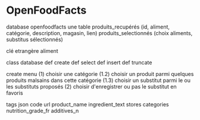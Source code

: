# OpenFoodFacts


database openfoodfacts
une table produits_recupérés (id, aliment, catégorie, description, magasin, lien)
          produits_selectionnés (choix aliments, substitus sélectionnés)

clé etrangère aliment


class database
	def create
	def select
	def insert
	def truncate


create menu
(1) choisir une catégorie
	(1.2) choisir un produit parmi quelques produits malsains dans cette catégorie 
	(1.3) choisir un substitut parmi le ou les substituts proposés
(2) choisir d'enregistrer ou pas le substitut en favoris


tags json
code
url
product_name
ingredient_text
stores
categories
nutrition_grade_fr
additives_n

